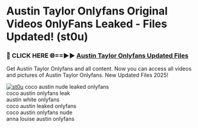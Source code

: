 # Austin Taylor Onlyfans Original Videos 0nlyFans Leaked - Files Updated! (st0u)

<h3>🔴 CLICK HERE 🌐==►► <a href="https://tinyurl.com/2jnfzry5" rel="nofollow">Austin Taylor Onlyfans Updated Files</a></h3>

Get Austin Taylor Onlyfans and all content. Now you can access all videos and pictures of Austin Taylor Onlyfans. New Updated Files 2025!

[![st0u](https://i.imgur.com/GyGTBgg.gif)](https://tinyurl.com/2jnfzry5)
coco austin nude leaked onlyfans<br>
coco austin onlyfans leak<br>
austin white onlyfans<br>
coco austin leaked onlyfans<br>
coco austin onlyfans nude<br>
anna louise austin onlyfans